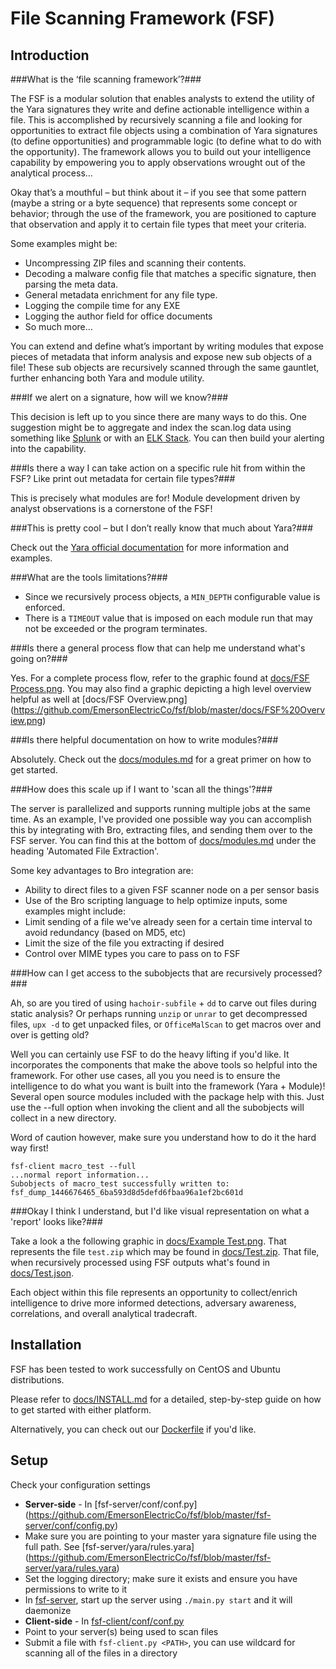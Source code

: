 File Scanning Framework (FSF)
==============

Introduction
------------

###What is the ‘file scanning framework’?###

The FSF is a modular solution that enables analysts to extend the utility of the Yara signatures they write and define actionable intelligence within a file. This is accomplished by recursively scanning a file and looking for opportunities to extract file objects using a combination of Yara signatures (to define opportunities) and programmable logic (to define what to do with the opportunity).
The framework allows you to build out your intelligence capability by empowering you to apply observations wrought out of the analytical process…

Okay that’s a mouthful – but think about it – if you see that some pattern (maybe a string or a byte sequence) that represents some concept or behavior; through the use of the framework, you are positioned to capture that observation and apply it to certain file types that meet your criteria.

Some examples might be:
* Uncompressing ZIP files and scanning their contents.
* Decoding a malware config file that matches a specific signature, then parsing the meta data.
* General metadata enrichment for any file type.
 * Logging the compile time for any EXE
 * Logging the author field for office documents
 * So much more...

You can extend and define what’s important by writing modules that expose pieces of metadata that inform analysis and expose new sub objects of a file! These sub objects are recursively scanned through the same gauntlet, further enhancing both Yara and module utility.

###If we alert on a signature, how will we know?###

This decision is left up to you since there are many ways to do this. One suggestion might be to aggregate and index the scan.log data using something like [Splunk](http://www.splunk.com/) or with an [ELK Stack](http://brewhouse.io/blog/2014/11/04/big-data-with-elk-stack.html). You can then build your alerting into the capability.

###Is there a way I can take action on a specific rule hit from within the FSF? Like print out metadata for certain file types?###

This is precisely what modules are for! Module development driven by analyst observations is a cornerstone of the FSF!

###This is pretty cool – but I don’t really know that much about Yara?###

Check out the [Yara official documentation](http://yara.readthedocs.org/) for more information and examples.

###What are the tools limitations?###

* Since we recursively process objects, a `MIN_DEPTH` configurable value is enforced.
* There is a `TIMEOUT` value that is imposed on each module run that may not be exceeded or the program terminates.

###Is there a general process flow that can help me understand what's going on?###

Yes. For a complete process flow, refer to the graphic found at [docs/FSF Process.png](https://github.com/EmersonElectricCo/fsf/blob/master/docs/FSF%20Process.png). You may also find a graphic depicting a high level overview helpful as well at [docs/FSF Overview.png] (https://github.com/EmersonElectricCo/fsf/blob/master/docs/FSF%20Overview.png)

###Is there helpful documentation on how to write modules?###

Absolutely. Check out the [docs/modules.md](https://github.com/EmersonElectricCo/fsf/blob/master/docs/MODULES.md) for a great primer on how to get started.

###How does this scale up if I want to 'scan all the things'?###

The server is parallelized and supports running multiple jobs at the same time. As an example, I've provided one possible way you can accomplish this by integrating with Bro, extracting files, and sending them over to the FSF server. You can find this at the bottom of [docs/modules.md](https://github.com/EmersonElectricCo/fsf/blob/master/docs/MODULES.md) under the heading 'Automated File Extraction'.

Some key advantages to Bro integration are:

* Ability to direct files to a given FSF scanner node on a per sensor basis
* Use of the Bro scripting language to help optimize inputs, some examples might include:
 * Limit sending of a file we've already seen for a certain time interval to avoid redundancy (based on MD5, etc)
 * Limit the size of the file you extracting if desired
 * Control over MIME types you care to pass on to FSF

###How can I get access to the subobjects that are recursively processed?###

Ah, so are you tired of using `hachoir-subfile` + `dd` to carve out files during static analysis? Or perhaps running `unzip` or `unrar` to get decompressed files, `upx -d` to get unpacked files, or `OfficeMalScan` to get macros over and over is getting old? 

Well you can certainly use FSF to do the heavy lifting if you'd like. It incorporates the components that make the above tools so helpful into the framework. For other use cases, all you you need is to ensure the intelligence to do what you want is built into the framework (Yara + Module)! Several open source modules included with the package help with this. Just use the --full option when invoking the client and all the subobjects will collect in a new directory.

Word of caution however, make sure you understand how to do it the hard way first!

```
fsf-client macro_test --full
...normal report information...
Subobjects of macro_test successfully written to: fsf_dump_1446676465_6ba593d8d5defd6fbaa96a1ef2bc601d
```

###Okay I think I understand, but I'd like visual representation on what a 'report' looks like?###

Take a look a the following graphic in [docs/Example Test.png](https://github.com/EmersonElectricCo/fsf/blob/master/docs/Example%20Test.png). That represents the file `test.zip` which may be found in [docs/Test.zip](https://github.com/EmersonElectricCo/fsf/blob/master/docs/Test.zip). That file, when recursively processed using FSF outputs what's found in [docs/Test.json](https://github.com/EmersonElectricCo/fsf/blob/master/docs/Test.json).

Each object within this file represents an opportunity to collect/enrich intelligence to drive more informed detections, adversary awareness, correlations, and overall analytical tradecraft.

Installation
------------

FSF has been tested to work successfully on CentOS and Ubuntu distributions.

Please refer to [docs/INSTALL.md](https://github.com/EmersonElectricCo/fsf/blob/master/docs/INSTALL.md) for a detailed, step-by-step guide on how to get started with either platform.

Alternatively, you can check out our [Dockerfile](https://github.com/EmersonElectricCo/fsf/blob/master/Docker/Dockerfile) if you'd like.

Setup
-----

Check your configuration settings
* __Server-side__ - In [fsf-server/conf/conf.py] (https://github.com/EmersonElectricCo/fsf/blob/master/fsf-server/conf/config.py) 
 * Make sure you are pointing to your master yara signature file using the full path. See [fsf-server/yara/rules.yara] (https://github.com/EmersonElectricCo/fsf/blob/master/fsf-server/yara/rules.yara)
 * Set the logging directory; make sure it exists and ensure you have permissions to write to it
 * In [fsf-server](https://github.com/EmersonElectricCo/fsf/tree/master/fsf-server), start up the server using `./main.py start` and it will daemonize 
* __Client-side__ - In [fsf-client/conf/conf.py](https://github.com/EmersonElectricCo/fsf/blob/master/fsf-client/conf/config.py)
 * Point to your server(s) being used to scan files
 * Submit a file with `fsf-client.py <PATH>`, you can use wildcard for scanning all of the files in a directory

